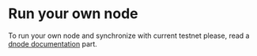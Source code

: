 # Run your own node

To run your own node and synchronize with current testnet please, read a [dnode documentation](../architecture/dnode.md) part.

